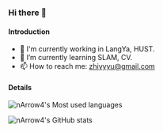 ### Hi there 👋

<!--
**nArrow4/nArrow4** is a ✨ _special_ ✨ repository because its `README.md` (this file) appears on your GitHub profile.

Here are some ideas to get you started:

- 🔭 I'm currently working in LangYa, HUST.
- 🌱 I’m currently learning SLAM, CV.
- 👯 I’m looking to collaborate on ...
- 🤔 I’m looking for help with ...
- 💬 Ask me about ...
- 📫 How to reach me: ...
- 😄 Pronouns: ...
- ⚡ Fun fact: ...
-->

#### Introduction

- 🔭 I'm currently working in LangYa, HUST.
- 🌱 I’m currently learning SLAM, CV.
- 📫 How to reach me: zhiyyyu@gmail.com

#### Details

![nArrow4's Most used languages](https://github-readme-stats.vercel.app/api/top-langs?username=nArrow4&show_icons=true&count_private=true&theme=gotham)

![nArrow4's GitHub stats](https://github-readme-stats.vercel.app/api?username=nArrow4)
